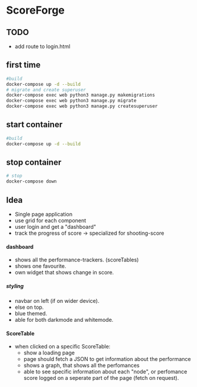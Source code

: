 # ScoreForge

## TODO
- add route to login.html

## first time
````bash
#build
docker-compose up -d --build
# migrate and create superuser
docker-compose exec web python3 manage.py makemigrations
docker-compose exec web python3 manage.py migrate
docker-compose exec web python3 manage.py createsuperuser
````

## start container
````bash
#build
docker-compose up -d --build
````

## stop container
````bash
# stop
docker-compose down
````


## Idea
- Single page application
- use grid for each component
- user login and get a "dashboard"
- track the progress of score -> specialized for shooting-score

#### dashboard
- shows all the performance-trackers. (scoreTables)
- shows one favourite.
- own widget that shows change in score.

##### styling
- navbar on left (if on wider device).
- else on top.
- blue themed.
- able for both darkmode and whitemode.

#### ScoreTable
- when clicked on a specific ScoreTable:
    - show a loading page
    - page should fetch a JSON to get information about the performance
    - shows a graph, that shows all the perfomances
    - able to see specific information about each "node", or perfomance score logged on a seperate part of the page (fetch on request).